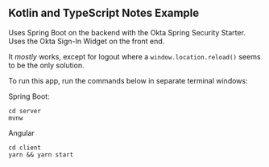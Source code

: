 ## Kotlin and TypeScript Notes Example

Uses Spring Boot on the backend with the Okta Spring Security Starter. Uses the Okta Sign-In Widget on the front end. 

It *mostly* works, except for logout where a `window.location.reload()` seems to be the only solution.

To run this app, run the commands below in separate terminal windows:

Spring Boot:
```
cd server
mvnw
```

Angular
```
cd client
yarn && yarn start
```
